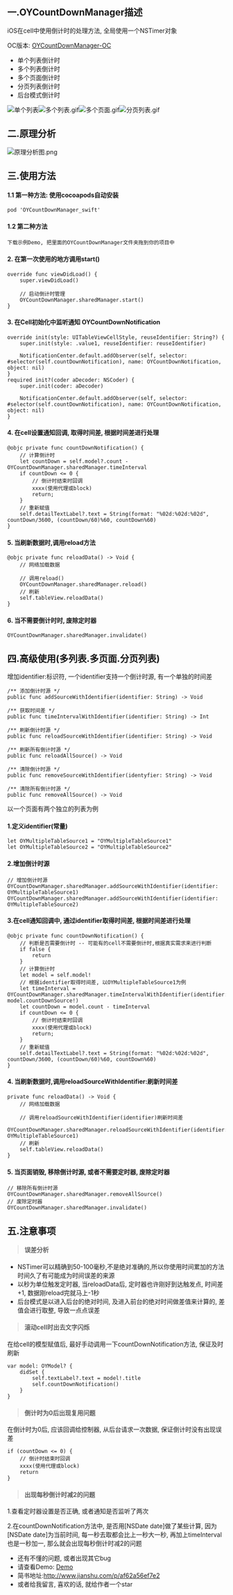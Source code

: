 ## 一.OYCountDownManager描述
iOS在cell中使用倒计时的处理方法, 全局使用一个NSTimer对象

OC版本: [OYCountDownManager-OC](https://github.com/herobin22/OYCountDownManager)
* 单个列表倒计时
* 多个列表倒计时
* 多个页面倒计时
* 分页列表倒计时
* 后台模式倒计时

![单个列表](https://github.com/herobin22/OYCountDownManager-Swift/raw/master/gif-single.gif)![多个列表.gif](https://github.com/herobin22/OYCountDownManager-Swift/raw/master/gif-multipleTable.gif)![多个页面.gif](https://github.com/herobin22/OYCountDownManager-Swift/raw/master/gif-multiplePage.gif)![分页列表.gif](https://github.com/herobin22/OYCountDownManager-Swift/raw/master/gif-paging.gif)

## 二.原理分析
![原理分析图.png](http://upload-images.jianshu.io/upload_images/1646270-622a49c3f6d9b4f3.png?imageMogr2/auto-orient/strip%7CimageView2/2/w/1240)

## 三.使用方法
#### 1.1 第一种方法: 使用cocoapods自动安装
```
pod 'OYCountDownManager_swift'
```

#### 1.2 第二种方法
```
下载示例Demo, 把里面的OYCountDownManager文件夹拖到你的项目中
```

#### 2. 在第一次使用的地方调用start()
```
override func viewDidLoad() {
    super.viewDidLoad()

    // 启动倒计时管理
    OYCountDownManager.sharedManager.start()
}
```
#### 3. 在Cell初始化中监听通知 OYCountDownNotification
```
override init(style: UITableViewCellStyle, reuseIdentifier: String?) {
	super.init(style: .value1, reuseIdentifier: reuseIdentifier)

	NotificationCenter.default.addObserver(self, selector: #selector(self.countDownNotification), name: OYCountDownNotification, object: nil)
}
required init?(coder aDecoder: NSCoder) {
	super.init(coder: aDecoder)

	NotificationCenter.default.addObserver(self, selector: #selector(self.countDownNotification), name: OYCountDownNotification, object: nil)
}
```
#### 4. 在cell设置通知回调, 取得时间差, 根据时间差进行处理
```
@objc private func countDownNotification() {
	// 计算倒计时
	let countDown = self.model?.count - OYCountDownManager.sharedManager.timeInterval
	if countDown <= 0 {
		// 倒计时结束时回调
		xxxx(使用代理或block)
		return;
	}
	// 重新赋值
	self.detailTextLabel?.text = String(format: "%02d:%02d:%02d", countDown/3600, (countDown/60)%60, countDown%60)
}
```
#### 5. 当刷新数据时,调用reload方法
```
@objc private func reloadData() -> Void {
	// 网络加载数据

	// 调用reload()
	OYCountDownManager.sharedManager.reload()
	// 刷新
	self.tableView.reloadData()
}
```
#### 6. 当不需要倒计时时, 废除定时器
```
OYCountDownManager.sharedManager.invalidate()
```


## 四.高级使用(多列表.多页面.分页列表)
增加identifier:标识符, 一个identifier支持一个倒计时源, 有一个单独的时间差
```
/** 添加倒计时源 */
public func addSourceWithIdentifier(identifier: String) -> Void

/** 获取时间差 */
public func timeIntervalWithIdentifier(identifier: String) -> Int

/** 刷新倒计时源 */
public func reloadSourceWithIdentifier(identifier: String) -> Void

/** 刷新所有倒计时源 */
public func reloadAllSource() -> Void

/** 清除倒计时源 */
public func removeSourceWithIdentifier(identyfier: String) -> Void

/** 清除所有倒计时源 */
public func removeAllSource() -> Void
```
以一个页面有两个独立的列表为例
#### 1.定义identifier(常量)
```
let OYMultipleTableSource1 = "OYMultipleTableSource1"
let OYMultipleTableSource2 = "OYMultipleTableSource2"
```

#### 2.增加倒计时源
```
// 增加倒计时源
OYCountDownManager.sharedManager.addSourceWithIdentifier(identifier: OYMultipleTableSource1)
OYCountDownManager.sharedManager.addSourceWithIdentifier(identifier: OYMultipleTableSource2)
```
#### 3.在cell通知回调中, 通过identifier取得时间差, 根据时间差进行处理
```
@objc private func countDownNotification() {
	// 判断是否需要倒计时 -- 可能有的cell不需要倒计时,根据真实需求来进行判断
	if false {
		return
	}
	// 计算倒计时
	let model = self.model!
	// 根据identifier取得时间差, 以OYMultipleTableSource1为例
	let timeInterval = OYCountDownManager.sharedManager.timeIntervalWithIdentifier(identifier: model.countDownSource!)
	let countDown = model.count - timeInterval
	if countDown <= 0 {
		// 倒计时结束时回调
		xxxx(使用代理或block)
		return;
	}
	// 重新赋值
	self.detailTextLabel?.text = String(format: "%02d:%02d:%02d", countDown/3600, (countDown/60)%60, countDown%60)
}
```

#### 4. 当刷新数据时,调用reloadSourceWithIdentifier:刷新时间差
```
private func reloadData() -> Void {
	// 网络加载数据

	// 调用reloadSourceWithIdentifier(identifier)刷新时间差
	OYCountDownManager.sharedManager.reloadSourceWithIdentifier(identifier: OYMultipleTableSource1)
	// 刷新
	self.tableView.reloadData()
}
```

#### 5. 当页面销毁, 移除倒计时源, 或者不需要定时器, 废除定时器
```
// 移除所有倒计时源
OYCountDownManager.sharedManager.removeAllSource()
// 废除定时器
OYCountDownManager.sharedManager.invalidate()
```


## 五.注意事项
> #### 误差分析
* NSTimer可以精确到50-100毫秒,不是绝对准确的,所以你使用时间累加的方法时间久了有可能成为时间误差的来源
* 以秒为单位触发定时器, 当reloadData后, 定时器也许刚好到达触发点, 时间差+1, 数据刚reload完就马上-1秒
* 后台模式是以进入后台的绝对时间, 及进入前台的绝对时间做差值来计算的, 差值会进行取整, 导致一点点误差

> #### 滚动cell时出去文字闪烁
在给cell的模型赋值后, 最好手动调用一下countDownNotification方法, 保证及时刷新
```
var model: OYModel? {
	didSet {
		self.textLabel?.text = model!.title
		self.countDownNotification()
	}
}
```



> #### 倒计时为0后出现复用问题
在倒计时为0后, 应该回调给控制器, 从后台请求一次数据, 保证倒计时没有出现误差
```
if (countDown <= 0) {
	// 倒计时结束时回调
	xxxx(使用代理或block)
	return
}
```



> #### 出现每秒倒计时减2的问题
1.查看定时器设置是否正确, 或者通知是否监听了两次

2.在countDownNotification方法中, 是否用[NSDate date]做了某些计算, 因为[NSDate date]为当前时间, 每一秒去取都会比上一秒大一秒, 再加上timeInterval也是一秒加一, 那么就会出现每秒倒计时减2的问题






* 还有不懂的问题, 或者出现其它bug
* 请查看Demo: [Demo](https://github.com/herobin22/OYCountDownManager)
* 简书地址:http://www.jianshu.com/p/af62a56ef7e2
* 或者给我留言, 喜欢的话, 就给作者一个star

